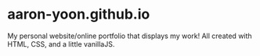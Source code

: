 # aaron-yoon.github.io
My personal website/online portfolio that displays my work! All created with HTML, CSS, and a little vanillaJS.
